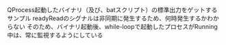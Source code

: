 QProcess起動したバイナリ（及び、batスクリプト）の標準出力をゲットするサンプル
readyReadのシグナルは非同期に発生するため、何時発生するかわからない
そのため、バイナリ起動後、while-loopで起動したプロセスがRunning中は、常に監視するようにしている
